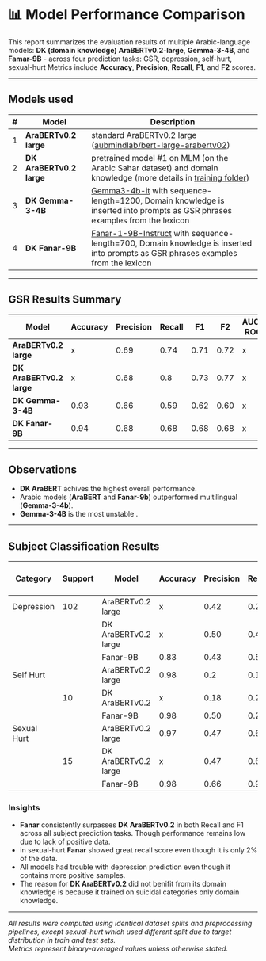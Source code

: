 # 📊 Model Performance Comparison

This report summarizes the evaluation results of multiple Arabic-language models: **DK (domain knowledge) AraBERTv0.2-large**, **Gemma-3-4B**, and **Famar-9B** - across four  prediction tasks: GSR, depression, self-hurt, sexual-hurt
Metrics include **Accuracy**, **Precision**, **Recall**, **F1**, and **F2** scores.

---
## Models used

|#| Model                    | Description |
|-|--------------------------|-------|
|1|**AraBERTv0.2 large**    |standard AraBERTv0.2 large ([aubmindlab/bert-large-arabertv02](https://huggingface.co/aubmindlab/bert-large-arabertv02))|
|2|**DK AraBERTv0.2 large** | pretrained model #1 on MLM (on the Arabic Sahar dataset) and domain knowledge (more details in [training folder](https://github.com/AyalSwaid/Mental-Health-models-Arabic/tree/main/Models/Classifiers/GSR%20Predeiction%20-%20Help%20Seeker%20Only/Training%20Code))|
|3|**DK Gemma-3-4B**        | [Gemma3-4b-it](https://huggingface.co/google/gemma-3-4b-it) with sequence-length=1200, Domain knowledge is inserted into prompts as GSR phrases examples from the lexicon|
|4|**DK Fanar-9B**          | [Fanar-1-9B-Instruct](QCRI/Fanar-1-9B-Instruct) with sequence-length=700, Domain knowledge is inserted into prompts as GSR phrases examples from the lexicon|
---

## GSR Results Summary

| Model          | Accuracy | Precision | Recall | F1  | F2 | AUC-ROC  |
|----------------|-----------|------------|--------|-----|----------|-----|
| **AraBERTv0.2 large**         | x | 0.69 | 0.74 | 0.71 | 0.72 | x |
| **DK AraBERTv0.2 large**      | x | 0.68 | 0.8 | 0.73 | 0.77 | x |
| **DK Gemma-3-4B**                | 0.93 | 0.66 | 0.59 | 0.62 | 0.60 | x |
| **DK Fanar-9B**                  | 0.94 | 0.68 | 0.68 | 0.68 | 0.68 | x |
---

## Observations

- **DK AraBERT** achives the highest overall performance.  
- Arabic models (**AraBERT** and **Fanar-9b**) outperformed multilingual (**Gemma-3-4b**).  
- **Gemma-3-4B** is the most unstable .

---

## Subject Classification Results

| Category | Support | Model | Accuracy | Precision | Recall | F1  | F2  | ROC-AUC |
|----------|---------|--------|-----------|------------|--------|-----|----------|-----|
| Depression  | 102  | AraBERTv0.2 large | x | 0.42 | 0.24 | 0.311 | 0.26 | x |
|             |      | DK AraBERTv0.2 large     | x | 0.50 | 0.44 | 0.46 | 0.45 | x |
|             |      | Fanar-9B     | 0.83 | 0.43 | 0.52 | 0.47 | 0.50 | x |
|  Self Hurt  |      | AraBERTv0.2 large     | 0.98 | 0.2 | 0.1 | 0.13 | 0.11 | x |
|             |  10  | DK AraBERTv0.2 | x | 0.18 | 0.2 | 0.19 | 0.19 | x |
|             |      | Fanar-9B     | 0.98 | 0.50 | 0.2 | 0.28 | 0.22 | x |
| Sexual Hurt |      | AraBERTv0.2 large     | 0.97 | 0.47 | 0.6 | 0.52 | 0.57 | x |
|             |  15  | DK AraBERTv0.2 large | x | 0.47 | 0.66 | 0.55 | 0.61 | x |
|             |      | Fanar-9B     | 0.98 | 0.66 | 0.93 | 0.77 | 0.86 | x |

### Insights
- **Fanar** consistently surpasses **DK AraBERTv0.2** in both Recall and F1 across all subject prediction tasks. Though performance remains low due to lack of positive data.
- in sexual-hurt **Fanar** showed great recall score even though it is only 2% of the data.
- All models had trouble with depression prediction even though it contains more positive samples.
- The reason for **DK AraBERTv0.2** did not benifit from its domain knowledge is because it trained on suicidal categories only domain knowledge.


---

*All results were computed using identical dataset splits and preprocessing pipelines, except sexual-hurt which used different split due to target distribution in train and test sets.  
Metrics represent binary-averaged values unless otherwise stated.*









